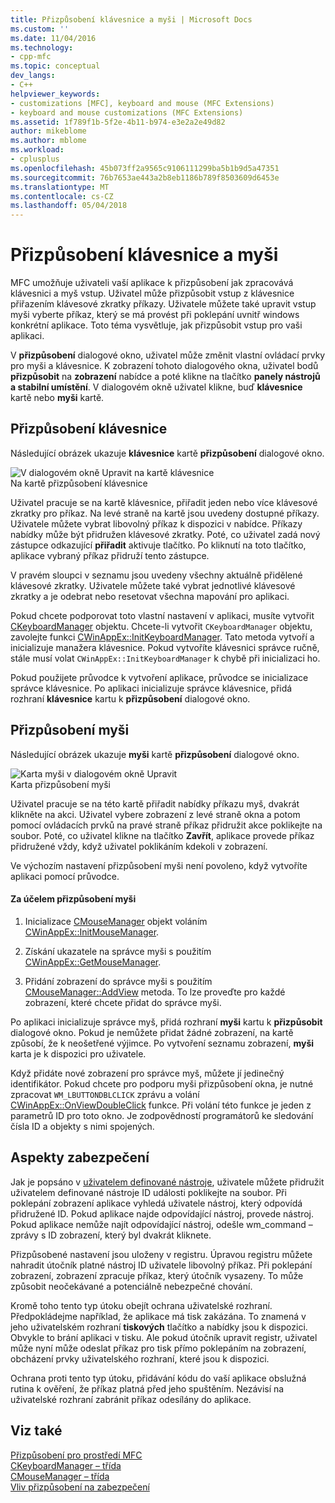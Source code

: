 ```yaml
---
title: Přizpůsobení klávesnice a myši | Microsoft Docs
ms.custom: ''
ms.date: 11/04/2016
ms.technology:
- cpp-mfc
ms.topic: conceptual
dev_langs:
- C++
helpviewer_keywords:
- customizations [MFC], keyboard and mouse (MFC Extensions)
- keyboard and mouse customizations (MFC Extensions)
ms.assetid: 1f789f1b-5f2e-4b11-b974-e3e2a2e49d82
author: mikeblome
ms.author: mblome
ms.workload:
- cplusplus
ms.openlocfilehash: 45b073ff2a9565c9106111299ba5b1b9d5a47351
ms.sourcegitcommit: 76b7653ae443a2b8eb1186b789f8503609d6453e
ms.translationtype: MT
ms.contentlocale: cs-CZ
ms.lasthandoff: 05/04/2018
---
```

# <a name="keyboard-and-mouse-customization"></a>Přizpůsobení klávesnice a myši
MFC umožňuje uživateli vaší aplikace k přizpůsobení jak zpracovává klávesnici a myš vstup. Uživatel může přizpůsobit vstup z klávesnice přiřazením klávesové zkratky příkazy. Uživatele můžete také upravit vstup myši vyberte příkaz, který se má provést při poklepání uvnitř windows konkrétní aplikace. Toto téma vysvětluje, jak přizpůsobit vstup pro vaši aplikaci.  
  
 V **přizpůsobení** dialogové okno, uživatel může změnit vlastní ovládací prvky pro myši a klávesnice. K zobrazení tohoto dialogového okna, uživatel bodů **přizpůsobit** na **zobrazení** nabídce a poté klikne na tlačítko **panely nástrojů a stabilní umístění**. V dialogovém okně uživatel klikne, buď **klávesnice** kartě nebo **myši** kartě.  
  
## <a name="keyboard-customization"></a>Přizpůsobení klávesnice  
 Následující obrázek ukazuje **klávesnice** kartě **přizpůsobení** dialogové okno.  
  
 ![V dialogovém okně Upravit na kartě klávesnice](../mfc/media/mfcnextkeyboardtab.png "mfcnextkeyboardtab")  
Na kartě přizpůsobení klávesnice  
  
 Uživatel pracuje se na kartě klávesnice, přiřadit jeden nebo více klávesové zkratky pro příkaz. Na levé straně na kartě jsou uvedeny dostupné příkazy. Uživatele můžete vybrat libovolný příkaz k dispozici v nabídce. Příkazy nabídky může být přidružen klávesové zkratky. Poté, co uživatel zadá nový zástupce odkazující **přiřadit** aktivuje tlačítko. Po kliknutí na toto tlačítko, aplikace vybraný příkaz přidruží tento zástupce.  
  
 V pravém sloupci v seznamu jsou uvedeny všechny aktuálně přidělené klávesové zkratky. Uživatele můžete také vybrat jednotlivé klávesové zkratky a je odebrat nebo resetovat všechna mapování pro aplikaci.  
  
 Pokud chcete podporovat toto vlastní nastavení v aplikaci, musíte vytvořit [CKeyboardManager](../mfc/reference/ckeyboardmanager-class.md) objektu. Chcete-li vytvořit `CKeyboardManager` objektu, zavolejte funkci [CWinAppEx::InitKeyboardManager](../mfc/reference/cwinappex-class.md#initkeyboardmanager). Tato metoda vytvoří a inicializuje manažera klávesnice. Pokud vytvoříte klávesnici správce ručně, stále musí volat `CWinAppEx::InitKeyboardManager` k chybě při inicializaci ho.  
  
 Pokud použijete průvodce k vytvoření aplikace, průvodce se inicializace správce klávesnice. Po aplikaci inicializuje správce klávesnice, přidá rozhraní **klávesnice** kartu k **přizpůsobení** dialogové okno.  
  
## <a name="mouse-customization"></a>Přizpůsobení myši  
 Následující obrázek ukazuje **myši** kartě **přizpůsobení** dialogové okno.  
  
 ![Karta myši v dialogovém okně Upravit](../mfc/media/mfcnextmousetab.png "mfcnextmousetab")  
Karta přizpůsobení myši  
  
 Uživatel pracuje se na této kartě přiřadit nabídky příkazu myš, dvakrát klikněte na akci. Uživatel vybere zobrazení z levé straně okna a potom pomocí ovládacích prvků na pravé straně příkaz přidružit akce poklikejte na soubor. Poté, co uživatel klikne na tlačítko **Zavřít**, aplikace provede příkaz přidružené vždy, když uživatel poklikáním kdekoli v zobrazení.  
  
 Ve výchozím nastavení přizpůsobení myši není povoleno, když vytvoříte aplikaci pomocí průvodce.  
  
#### <a name="to-enable-mouse-customization"></a>Za účelem přizpůsobení myši  
  
1.  Inicializace [CMouseManager](../mfc/reference/cmousemanager-class.md) objekt voláním [CWinAppEx::InitMouseManager](../mfc/reference/cwinappex-class.md#initmousemanager).  
  
2.  Získání ukazatele na správce myši s použitím [CWinAppEx::GetMouseManager](../mfc/reference/cwinappex-class.md#getmousemanager).  
  
3.  Přidání zobrazení do správce myši s použitím [CMouseManager::AddView](../mfc/reference/cmousemanager-class.md#addview) metoda. To lze proveďte pro každé zobrazení, které chcete přidat do správce myši.  
  
 Po aplikaci inicializuje správce myš, přidá rozhraní **myši** kartu k **přizpůsobit** dialogové okno. Pokud je nemůžete přidat žádné zobrazení, na kartě způsobí, že k neošetřené výjimce. Po vytvoření seznamu zobrazení, **myši** karta je k dispozici pro uživatele.  
  
 Když přidáte nové zobrazení pro správce myš, můžete jí jedinečný identifikátor. Pokud chcete pro podporu myši přizpůsobení okna, je nutné zpracovat `WM_LBUTTONDBLCLICK` zprávu a volání [CWinAppEx::OnViewDoubleClick](../mfc/reference/cwinappex-class.md#onviewdoubleclick) funkce. Při volání této funkce je jeden z parametrů ID pro toto okno. Je zodpovědností programátorů ke sledování čísla ID a objekty s nimi spojených.  
  
## <a name="security-concerns"></a>Aspekty zabezpečení  
 Jak je popsáno v [uživatelem definované nástroje](../mfc/user-defined-tools.md), uživatele můžete přidružit uživatelem definované nástroje ID události poklikejte na soubor. Při poklepání zobrazení aplikace vyhledá uživatele nástroj, který odpovídá přidružené ID. Pokud aplikace najde odpovídající nástroj, provede nástroj. Pokud aplikace nemůže najít odpovídající nástroj, odešle wm_command – zprávy s ID zobrazení, který byl dvakrát kliknete.  
  
 Přizpůsobené nastavení jsou uloženy v registru. Úpravou registru můžete nahradit útočník platné nástroj ID uživatele libovolný příkaz. Při poklepání zobrazení, zobrazení zpracuje příkaz, který útočník vysazeny. To může způsobit neočekávané a potenciálně nebezpečné chování.  
  
 Kromě toho tento typ útoku obejít ochrana uživatelské rozhraní. Předpokládejme například, že aplikace má tisk zakázána. To znamená v jeho uživatelském rozhraní **tiskových** tlačítko a nabídky jsou k dispozici. Obvykle to brání aplikaci v tisku. Ale pokud útočník upravit registr, uživatel může nyní může odeslat příkaz pro tisk přímo poklepáním na zobrazení, obcházení prvky uživatelského rozhraní, které jsou k dispozici.  
  
 Ochrana proti tento typ útoku, přidávání kódu do vaší aplikace obslužná rutina k ověření, že příkaz platná před jeho spuštěním. Nezávisí na uživatelské rozhraní zabránit příkaz odesílány do aplikace.  
  
## <a name="see-also"></a>Viz také  
 [Přizpůsobení pro prostředí MFC](../mfc/customization-for-mfc.md)   
 [CKeyboardManager – třída](../mfc/reference/ckeyboardmanager-class.md)   
 [CMouseManager – třída](../mfc/reference/cmousemanager-class.md)   
 [Vliv přizpůsobení na zabezpečení](../mfc/security-implications-of-customization.md)

